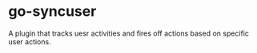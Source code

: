 go-syncuser
===========

A plugin that tracks uesr activities and fires off actions based on specific
user actions.
